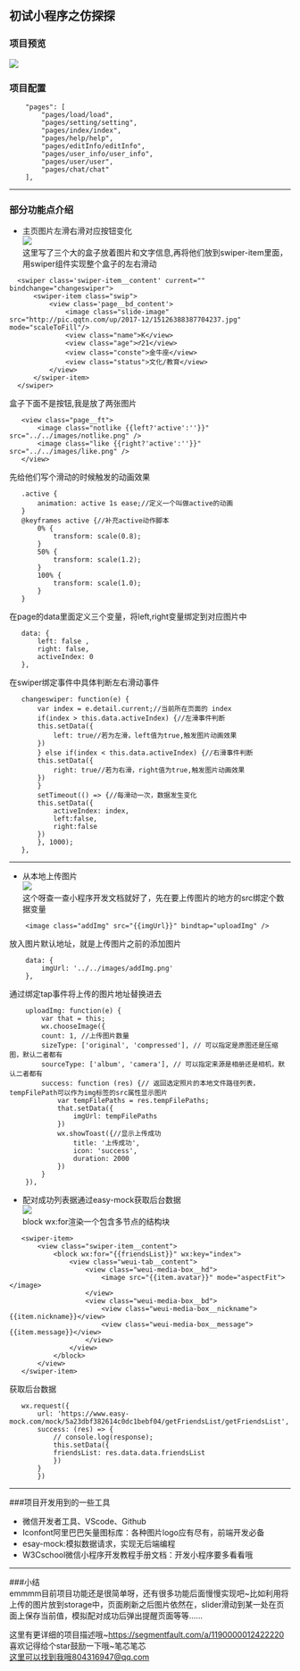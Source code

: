 ## 初试小程序之仿探探  
### 项目预览  
![](../assets/show/tantan.gif)    
### 项目配置  
```
    "pages": [
        "pages/load/load",
        "pages/setting/setting",
        "pages/index/index",
        "pages/help/help",
        "pages/editInfo/editInfo",
        "pages/user_info/user_info",
        "pages/user/user",
        "pages/chat/chat"
    ],
  ```
  ---  
  ### 部分功能点介绍  
  - 主页图片左滑右滑对应按钮变化  
  ![](../assets/show/huadong.gif)  
   这里写了三个大的盒子放着图片和文字信息,再将他们放到swiper-item里面，用swiper组件实现整个盒子的左右滑动  
  ```
    <swiper class='swiper-item__content' current="" bindchange="changeswiper">
        <swiper-item class="swip">
            <view class='page__bd_content'> 
                <image class="slide-image" src="http://pic.qqtn.com/up/2017-12/15126388387704237.jpg" mode="scaleToFill"/> 
                <view class="name">K</view>
                <view class="age">♂21</view>
                <view class="conste">金牛座</view>
                <view class="status">文化/教育</view> 
            </view>
        </swiper-item>
    </swiper>
  ```  
   盒子下面不是按钮,我是放了两张图片  

 ```
    <view class="page__ft">
        <image class="notlike {{left?'active':''}}" src="../../images/notlike.png" />
        <image class="like {{right?'active':''}}" src="../../images/like.png" />
    </view>
 ```  
   先给他们写个滑动的时候触发的动画效果  
 ```
    .active {
        animation: active 1s ease;//定义一个叫做active的动画
    }
    @keyframes active {//补充active动作脚本
        0% {
            transform: scale(0.8);
        }
        50% {
            transform: scale(1.2);
        }
        100% {
            transform: scale(1.0);
        }
    }
 ```  
   在page的data里面定义三个变量，将left,right变量绑定到对应图片中  
 ```
    data: {
        left: false ,
        right: false,
        activeIndex: 0
    },
 ```  
   在swiper绑定事件中具体判断左右滑动事件  
 ```
    changeswiper: function(e) {
        var index = e.detail.current;//当前所在页面的 index
        if(index > this.data.activeIndex) {//左滑事件判断
        this.setData({
            left: true//若为左滑，left值为true,触发图片动画效果
        })
        } else if(index < this.data.activeIndex) {//右滑事件判断
        this.setData({
            right: true//若为右滑，right值为true,触发图片动画效果
        })
        }
        setTimeout(() => {//每滑动一次，数据发生变化
        this.setData({
            activeIndex: index,
            left:false,
            right:false
        })
        }, 1000);
    },
 ```  
 ---  
 - 从本地上传图片  
 ![](../assets/show/uploadImage.gif)  
   这个呀查一查小程序开发文档就好了，先在要上传图片的地方的src绑定个数据变量  
```
    <image class="addImg" src="{{imgUrl}}" bindtap="uploadImg" />
```  
   放入图片默认地址，就是上传图片之前的添加图片  
```
    data: {
        imgUrl: '../../images/addImg.png'
    },
```  
   通过绑定tap事件将上传的图片地址替换进去  
```
    uploadImg: function(e) {
        var that = this;
        wx.chooseImage({
        count: 1, //上传图片数量
        sizeType: ['original', 'compressed'], // 可以指定是原图还是压缩图，默认二者都有
        sourceType: ['album', 'camera'], // 可以指定来源是相册还是相机，默认二者都有
        success: function (res) {// 返回选定照片的本地文件路径列表，tempFilePath可以作为img标签的src属性显示图片
            var tempFilePaths = res.tempFilePaths;
            that.setData({
                imgUrl: tempFilePaths
            })
            wx.showToast({//显示上传成功
                title: '上传成功',
                icon: 'success',
                duration: 2000
            })
        }
    }),
```  
- 配对成功列表据通过easy-mock获取后台数据  
 ![](../assets/show/match.gif)  
  block wx:for渲染一个包含多节点的结构块  
 ```
    <swiper-item>
        <view class="swiper-item__content">
            <block wx:for="{{friendsList}}" wx:key="index">
                <view class="weui-tab__content">
                    <view class="weui-media-box__hd">
                        <image src="{{item.avatar}}" mode="aspectFit"></image>
                    </view> 
                    <view class="weui-media-box__bd">
                        <view class="weui-media-box__nickname">{{item.nickname}}</view>
                        <view class="weui-media-box__message">{{item.message}}</view>
                    </view>
                </view>
            </block>
        </view>
    </swiper-item>
 ```  
   获取后台数据  
 ```
    wx.request({
        url: 'https://www.easy-mock.com/mock/5a23dbf382614c0dc1bebf04/getFriendsList/getFriendsList',
        success: (res) => {
            // console.log(response);
            this.setData({
            friendsList: res.data.data.friendsList
            })
        }
        })
 ```  
---  
###项目开发用到的一些工具  
- 微信开发者工具、VScode、Github  
- Iconfont阿里巴巴矢量图标库：各种图片logo应有尽有，前端开发必备  
- esay-mock:模拟数据请求，实现无后端编程  
- W3Cschool微信小程序开发教程手册文档：开发小程序要多看看哦  
---
###小结  
emmmm目前项目功能还是很简单呀，还有很多功能后面慢慢实现吧~比如利用将上传的图片放到storage中，页面刷新之后图片依然在，slider滑动到某一处在页面上保存当前值，模拟配对成功后弹出提醒页面等等......

这里有更详细的项目描述哦~<https://segmentfault.com/a/1190000012422220>  
喜欢记得给个star鼓励一下哦~笔芯笔芯  
这里可以找到我哦804316947@qq.com  










  
